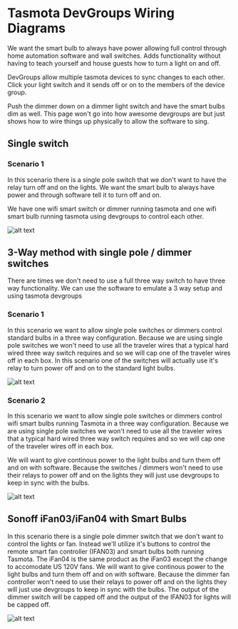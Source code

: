 # Tasmota DevGroups Wiring Diagrams
We want the smart bulb to always have power allowing full control through home automation software and wall switches.  Adds functionality without having to teach yourself and house guests how to turn a light on and off.

DevGroups allow multiple tasmota devices to sync changes to each other.
Click your light switch and it sends off or on to the members of the device group.

Push the dimmer down on a dimmer light switch and have the smart bulbs dim as well.
This page won't go into how awesome devgroups are but just shows how to wire things up physically to allow the software to sing.

## Single switch

### Scenario 1

In this scenario there is a single pole switch that we don't want to have the relay turn off and on the lights.
We want the smart bulb to always have power and through software tell it to turn off and on.

We have one wifi smart switch or dimmer running tasmota and one wifi smart bulb running tasmota using devgroups to control each other.

![alt text](/img/diagrams/Tasmota-DevGroups-MJ-SD01-WifiBulbs.png "Single Pole switch with always powered wifi smart bulb")

## 3-Way method with single pole / dimmer switches

There are times we don't need to use a full three way switch to have three way functionality.
We can use the software to emulate a 3 way setup and using tasmota devgroups

### Scenario 1

In this scenario we want to allow single pole switches or dimmers control standard bulbs in a three way configuration.
Because we are using single pole switches we won't need to use all the traveler wires that a typical hard wired three way switch requires and so we will cap one of the traveler wires off in each box.  In this scenario one of the switches will actually use it's relay to turn power off and on to the standard light bulbs.

![alt text](/img/diagrams/Tasmota-DevGroups-MJ-SD01-3Way-StandardBulbs.png "Two Single Pole switches with always powered wifi smart bulbs")

### Scenario 2
In this scenario we want to allow single pole switches or dimmers control wifi smart bulbs running Tasmota in a three way configuration.
Because we are using single pole switches we won't need to use all the traveler wires that a typical hard wired three way switch requires and so we will cap one of the traveler wires off in each box.

We will want to give continous power to the light bulbs and turn them off and on with software.  Because the switches / dimmers won't need to use their relays to power off and on the lights they will just use devgroups to keep in sync with the bulbs.

![alt text](/img/diagrams/Tasmota-DevGroups-MJ-SD01-3Way-WifiBulbs.png "Two Single Pole switches with always powered wifi smart bulbs")


## Sonoff iFan03/iFan04 with Smart Bulbs

In this scenario there is a single pole dimmer switch that we don't want to control the lights or fan.  Instead we'll utilize it's buttons to control the remote smart fan controller (IFAN03) and smart bulbs both running Tasmota.  The iFan04 is the same product as the iFan03 except the change to accomodate US 120V fans.
We will want to give continous power to the light bulbs and turn them off and on with software.  Because the dimmer fan controller won't need to use their relays to power off and on the lights they will just use devgroups to keep in sync with the bulbs.
The output of the dimmer switch will be capped off and the output of the IFAN03 for lights will be capped off.


![alt text](/img/diagrams/Tasmota-DevGroups-MJ-SD01-IFAN03-WifiBulbs.png "Single Pole Dimmer with Smart Fan Controller and Smart bulbs")
